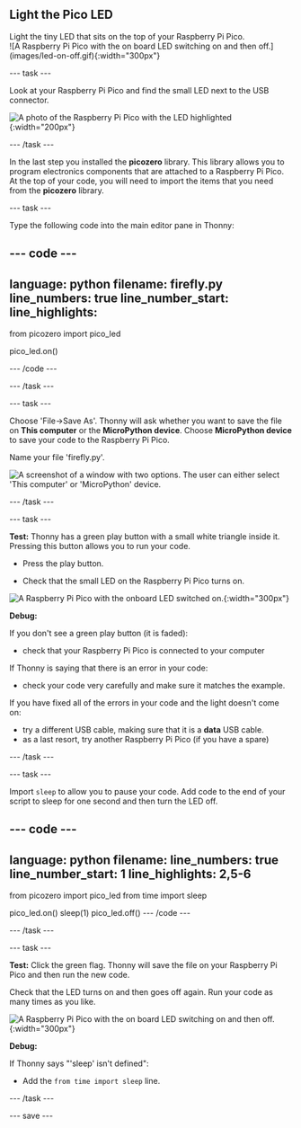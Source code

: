 ## Light the Pico LED

<div style="display: flex; flex-wrap: wrap">
<div style="flex-basis: 200px; flex-grow: 1; margin-right: 15px;">
Light the tiny LED that sits on the top of your Raspberry Pi Pico.
</div>
<div>
![A Raspberry Pi Pico with the on board LED switching on and then off.](images/led-on-off.gif){:width="300px"}
</div>
</div>

--- task ---

Look at your Raspberry Pi Pico and find the small LED next to the USB connector. 

![A photo of the Raspberry Pi Pico with the LED highlighted](images/pico-led.jpg){:width="200px"}

--- /task ---

In the last step you installed the **picozero** library. This library allows you to program electronics components that are attached to a Raspberry Pi Pico. At the top of your code, you will need to import the items that you need from the **picozero** library.

--- task ---

Type the following code into the main editor pane in Thonny:

--- code ---
---
language: python
filename: firefly.py
line_numbers: true
line_number_start: 
line_highlights: 
---
from picozero import pico_led 

pico_led.on()

--- /code ---

--- /task ---

--- task ---

Choose 'File->Save As'. Thonny will ask whether you want to save the file on **This computer** or the **MicroPython device**. Choose **MicroPython device** to save your code to the Raspberry Pi Pico. 

Name your file 'firefly.py'.

![A screenshot of a window with two options. The user can either select 'This computer' or 'MicroPython' device.](images/save-on-device.png)

--- /task ---

--- task ---

**Test:** Thonny has a green play button with a small white triangle inside it. Pressing this button allows you to run your code. 

+ Press the play button.  

+ Check that the small LED on the Raspberry Pi Pico turns on. 

![A Raspberry Pi Pico with the onboard LED switched on.](images/led-on.jpg){:width="300px"}

**Debug:** 

If you don't see a green play button (it is faded):
+ check that your Raspberry Pi Pico is connected to your computer

If Thonny is saying that there is an error in your code:
+ check your code very carefully and make sure it matches the example.

If you have fixed all of the errors in your code and the light doesn't come on:
+ try a different USB cable, making sure that it is a **data** USB cable.
+ as a last resort, try another Raspberry Pi Pico (if you have a spare)

--- /task ---

--- task ---

Import `sleep` to allow you to pause your code. Add code to the end of your script to sleep for one second and then turn the LED off. 

--- code ---
---
language: python
filename: 
line_numbers: true
line_number_start: 1
line_highlights: 2,5-6
---
from picozero import pico_led
from time import sleep

pico_led.on()
sleep(1)
pico_led.off()
--- /code ---

--- /task ---

--- task ---

**Test:** Click the green flag. Thonny will save the file on your Raspberry Pi Pico and then run the new code. 

Check that the LED turns on and then goes off again. Run your code as many times as you like. 

![A Raspberry Pi Pico with the on board LED switching on and then off.](images/led-on-off.gif){:width="300px"}

**Debug:**

If Thonny says "'sleep' isn't defined":
+ Add the `from time import sleep` line. 

--- /task ---

--- save ---